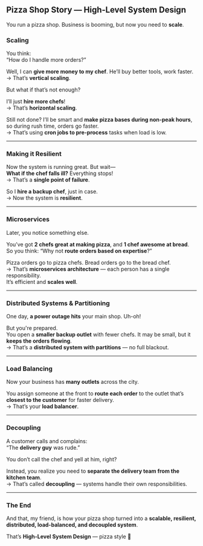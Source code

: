 ## Pizza Shop Story — High-Level System Design

You run a pizza shop. Business is booming, but now you need to **scale**.

### Scaling

You think:  
“How do I handle more orders?”

Well, I can **give more money to my chef**. He’ll buy better tools, work faster.  
	→ That’s **vertical scaling**.

But what if that’s not enough?

I’ll just **hire more chefs**!  
	→ That’s **horizontal scaling**.

Still not done? I’ll be smart and **make pizza bases during non-peak hours**, so during rush time, orders go faster.  
	→ That’s using **cron jobs to pre-process** tasks when load is low.

---

### Making it Resilient

Now the system is running great. But wait—  
**What if the chef falls ill?** Everything stops!  
→ That’s a **single point of failure**.

So I **hire a backup chef**, just in case.  
→ Now the system is **resilient**.

---

### Microservices

Later, you notice something else.

You’ve got **2 chefs great at making pizza**, and **1 chef awesome at bread**.  
So you think: “Why not **route orders based on expertise**?”

Pizza orders go to pizza chefs. Bread orders go to the bread chef.  
→ That’s **microservices architecture** — each person has a single responsibility.  
It’s efficient and **scales well**.

---

### Distributed Systems & Partitioning

One day, **a power outage hits** your main shop. Uh-oh!

But you're prepared.  
You open a **smaller backup outlet** with fewer chefs. It may be small, but it **keeps the orders flowing**.  
→ That’s a **distributed system with partitions** — no full blackout.

---

### Load Balancing

Now your business has **many outlets** across the city.

You assign someone at the front to **route each order** to the outlet that’s **closest to the customer** for faster delivery.  
→ That’s your **load balancer**.

---

### Decoupling

A customer calls and complains:  
“The **delivery guy** was rude.”

You don’t call the chef and yell at him, right?

Instead, you realize you need to **separate the delivery team from the kitchen team**.  
→ That’s called **decoupling** — systems handle their own responsibilities.

---

### The End

And that, my friend, is how your pizza shop turned into a **scalable, resilient, distributed, load-balanced, and decoupled system**.

That’s **High-Level System Design** — pizza style 🍕


